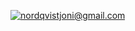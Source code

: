 [![nordqvistjoni@gmail.com](https://custom-icon-badges.demolab.com/badge/-nordqvistjoni@gmail.com-D14836?style=for-the-badge&logo=gmail&logoColor=white)](mailto:nordqvistjoni@gmail.com)
